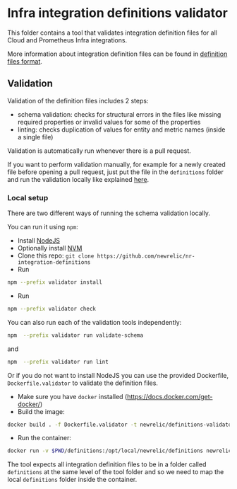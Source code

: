# Infra integration definitions validator

This folder contains a tool that validates integration definition files for all Cloud and Prometheus Infra integrations.

More information about integration definition files can be found in [definition files format](../format.md).

## Validation

Validation of the definition files includes 2 steps:

- schema validation: checks for structural errors in the files like missing required properties or invalid values for some of the properties
- linting: checks duplication of values for entity and metric names (inside a single file)

Validation is automatically run whenever there is a pull request.

If you want to perform validation manually, for example for a newly created file before opening a pull request, just put the file in the `definitions` folder  and run the validation locally like explained [here](#local-setup).

### Local setup

There are two different ways of running the schema validation locally.

You can run it using `npm`:

- Install [NodeJS](https://nodejs.org/en/)
- Optionally install [NVM](https://github.com/nvm-sh/nvm)
- Clone this repo: `git clone https://github.com/newrelic/nr-integration-definitions`
- Run

```sh
npm --prefix validator install
```

- Run

```sh
npm --prefix validator check
```

You can also run each of the validation tools independently:

```sh
npm  --prefix validator run validate-schema
```

and

```sh
npm  --prefix validator run lint
```

Or if you do not want to install NodeJS you can use the provided Dockerfile, `Dockerfile.validator` to validate the definition files.

- Make sure you have `docker` installed (https://docs.docker.com/get-docker/)
- Build the image:

```sh
docker build . -f Dockerfile.validator -t newrelic/definitions-validator
```

- Run the container:
  
```sh
docker run -v $PWD/definitions:/opt/local/newrelic/definitions newrelic/definitions-validator
```

The tool expects all integration definition files to be in a folder called `definitions` at the same level of the tool folder and so we need to map the local `definitions` folder inside the container.
